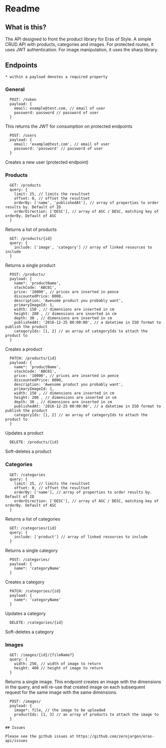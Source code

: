 # Readme

## What is this?
The API designed to front the product library for Eras of Style. A simple CRUD API with products, categories and images.
For protected routes, it uses JWT authentication.
For image manipulation, it uses the sharp library.

## Endpoints
`* within a payload denotes a required property`
### General
```
  POST: /token
  payload: {
    email: example@test.com, // email of user
    password: password // password of user
  }
```
This returns the JWT for consumption on protected endpoints

```
  POST: /users
  payload: {
    email: 'example@test.com', // email of user
    password: 'password' // password of user
  }
```
Creates a new user (protected endpoint)

### Products
```
  GET: /products
  query: {
    limit: 25, // limits the resultset
    offset: 0, // offset the resultset
    orderBy: ['name', 'publishedAt'], // array of properties to order results by. Default of ID
    orderDirection: ['DESC'], // array of ASC / DESC, matching key of orderBy. Default of ASC
  }
```
Returns a list of products

```
  GET: /products/{id}
  query: {
    include: ['image', 'category'] // array of linked resources to include
  }
```
Returns a single product

```
  POST: /products/
  payload: {
    name*: 'productName',
    stockCode: 'ABC01',
    price: '10000', // prices are inserted in pence
    discountedPrice: 8000,
    description: 'Awesome product you probably want',
    primaryImageId: 1,
    width: 150 , // dimensions are inserted in cm
    height: 200 , // dimensions are inserted in cm
    depth: 30 , // dimensions are inserted in cm
    publishedAt: '2016-12-25 00:00:00', // a datetime in ISO format to publish the product
    categoryIds: [1, 2] // an array of categoryIds to attach the product to
  }
```
Creates a product

```
  PATCH: /products/{id}
  payload: {
    name*: 'productName',
    stockCode: 'ABC01',
    price: '10000', // prices are inserted in pence
    discountedPrice: 8000,
    description: 'Awesome product you probably want',
    primaryImageId: 1,
    width: 150 , // dimensions are inserted in cm
    height: 200 , // dimensions are inserted in cm
    depth: 30 , // dimensions are inserted in cm
    publishedAt: '2016-12-25 00:00:00', // a datetime in ISO format to publish the product
    categoryIds: [1, 2] // an array of categoryIds to attach the product to
  }
```
Updates a product

```
  DELETE: /products/{id}
```
Soft-deletes a product

### Categories
```
  GET: /categories
  query: {
    limit: 25, // limits the resultset
    offset: 0, // offset the resultset
    orderBy: ['name'], // array of properties to order results by. Default of ID
    orderDirection: ['DESC'], // array of ASC / DESC, matching key of orderBy. Default of ASC
  }
```
Returns a list of categories

```
  GET: /categories/{id}
  query: {
    include: ['product'] // array of linked resources to include
  }
```
Returns a single category

```
  POST: /categories/
  payload: {
    name*: 'categoryName'
  }
```
Creates a category

```
  PATCH: /categories/{id}
  payload: {
    name*: 'categoryName'
  }
```
Updates a category

```
  DELETE: /categories/{id}
```
Soft-deletes a category

### Images

```
  GET: /images/{id}/{fileName?}
  query: {
    width: 250, // width of image to return
    height: 400 // height of image to return
  }
```
Returns a single image. This endpoint creates an image with the dimensions in the query, and will re-use that created image on each subsequent request for the same image with the same dimensions.

```
  POST: /images/
  payload: {
    image*: file, // the image to be uploaded
    productIds: [1, 3] // an array of products to attach the image to
  }

## Issues

Please see the github issues at https://github.com/zerojargon/eras-api/issues
